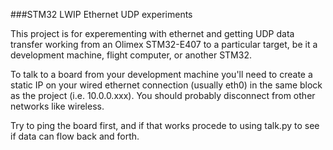 ###STM32 LWIP Ethernet UDP experiments

This project is for experementing with ethernet and getting UDP data transfer
working from an Olimex STM32-E407 to a particular target, be it a development
machine, flight computer, or another STM32.


To talk to a board from your development machine you'll need to create a
static IP on your wired ethernet connection (usually eth0) in the same block
as the project (i.e. 10.0.0.xxx). You should probably disconnect from other
networks like wireless.

Try to ping the board first, and if that works procede to using talk.py to see
if data can flow back and forth.
